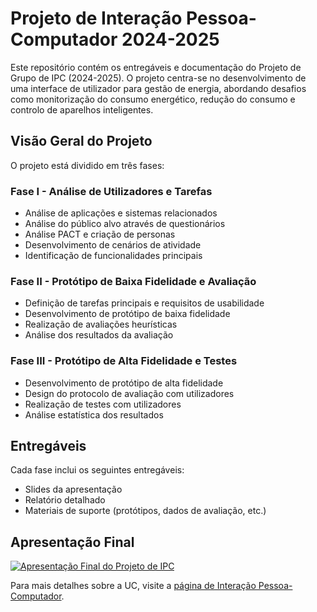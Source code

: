 # Projeto de Interação Pessoa-Computador 2024-2025

Este repositório contém os entregáveis e documentação do Projeto de Grupo de IPC (2024-2025). O projeto centra-se no desenvolvimento de uma interface de utilizador para gestão de energia, abordando desafios como monitorização do consumo energético, redução do consumo e controlo de aparelhos inteligentes.

## Visão Geral do Projeto

O projeto está dividido em três fases:

### Fase I - Análise de Utilizadores e Tarefas
- Análise de aplicações e sistemas relacionados
- Análise do público alvo através de questionários
- Análise PACT e criação de personas
- Desenvolvimento de cenários de atividade
- Identificação de funcionalidades principais

### Fase II - Protótipo de Baixa Fidelidade e Avaliação
- Definição de tarefas principais e requisitos de usabilidade
- Desenvolvimento de protótipo de baixa fidelidade
- Realização de avaliações heurísticas
- Análise dos resultados da avaliação

### Fase III - Protótipo de Alta Fidelidade e Testes
- Desenvolvimento de protótipo de alta fidelidade
- Design do protocolo de avaliação com utilizadores
- Realização de testes com utilizadores
- Análise estatística dos resultados

## Entregáveis

Cada fase inclui os seguintes entregáveis:
- Slides da apresentação
- Relatório detalhado
- Materiais de suporte (protótipos, dados de avaliação, etc.)

## Apresentação Final

[![Apresentação Final do Projeto de IPC](https://img.youtube.com/vi/z7iqppdmJtU/0.jpg)](https://youtu.be/z7iqppdmJtU)

Para mais detalhes sobre a UC, visite a [página de Interação Pessoa-Computador](https://sigarra.up.pt/feup/pt/UCURR_GERAL.FICHA_UC_VIEW?pv_ocorrencia_id=541887).
